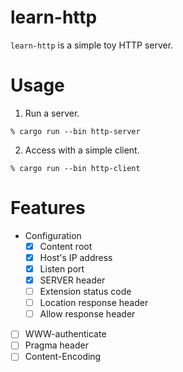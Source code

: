 # learn-http

`learn-http` is a simple toy HTTP server. 

# Usage


1. Run a server.

```
% cargo run --bin http-server
```

2. Access with a simple client.

```
% cargo run --bin http-client
```

# Features

* Configuration
  * [x] Content root
  * [x] Host's IP address
  * [x] Listen port
  * [x] SERVER header
  * [ ] Extension status code
  * [ ] Location response header
  * [ ] Allow response header
  
* [ ] WWW-authenticate
* [ ] Pragma header
* [ ] Content-Encoding
